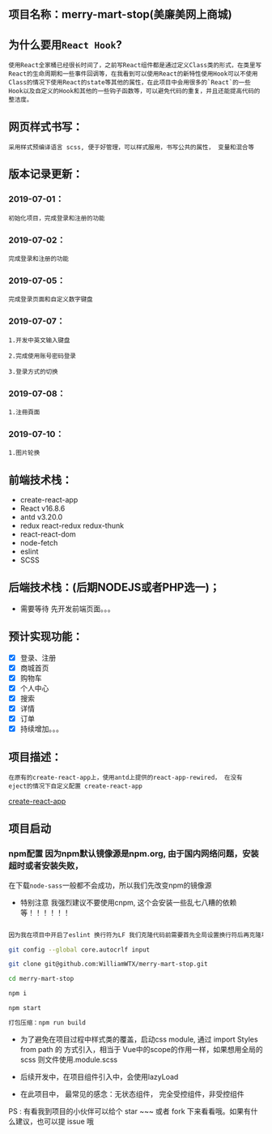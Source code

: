 ## 项目名称：merry-mart-stop(美廉美网上商城)
## 为什么要用`React Hook`?
    使用React全家桶已经很长时间了，之前写React组件都是通过定义Class类的形式，在类里写React的生命周期和一些事件回调等，在我看到可以使用React的新特性使用Hook可以不使用Class的情况下使用React的state等其他的属性，在此项目中会用很多的`React`的一些Hook以及自定义的Hook和其他的一些钩子函数等，可以避免代码的重复，并且还能提高代码的整洁度。
## 网页样式书写：
    采用样式预编译语言 scss, 便于好管理，可以样式服用，书写公共的属性， 变量和混合等
## 版本记录更新：
### 2019-07-01：
    初始化项目，完成登录和注册的功能
### 2019-07-02：
    完成登录和注册的功能
### 2019-07-05：
    完成登录页面和自定义数字键盘
### 2019-07-07：
    1.开发中英文输入键盘
    
    2.完成使用账号密码登录
    
    3.登录方式的切换
### 2019-07-08：
    1.注冊頁面
### 2019-07-10：
    1.图片轮换
## 前端技术栈：
- create-react-app
- React v16.8.6
- antd v3.20.0
- redux react-redux redux-thunk
- react-react-dom
- node-fetch
- eslint
- SCSS
## 后端技术栈：(后期NODEJS或者PHP选一)；
- 需要等待 先开发前端页面。。。
## 预计实现功能：
- [x] 登录、注册
- [x] 商城首页
- [x] 购物车
- [x] 个人中心
- [x] 搜索
- [x] 详情
- [x] 订单
- [x] 持续增加。。。

## 项目描述：
    在原有的create-react-app上，使用antd上提供的react-app-rewired， 在没有 eject的情况下自定义配置 create-react-app
[create-react-app](https://www.github.com/facebook/create-react-app)

## 项目启动
### npm配置 因为npm默认镜像源是npm.org, 由于国内网络问题，安装超时或者安装失败，
在下载`node-sass`一般都不会成功，所以我们先改变npm的镜像源
- 特别注意 我强烈建议不要使用cnpm, 这个会安装一些乱七八糟的依赖等！！！！！！
```bash

因为我在项目中开启了eslint 换行符为LF 我们克隆代码前需要首先全局设置换行符后再克隆项目，否则不会编译通过

git config --global core.autocrlf input

git clone git@github.com:WilliamWTX/merry-mart-stop.git

cd merry-mart-stop

npm i

npm start

打包压缩：npm run build

```

- 为了避免在项目过程中样式类的覆盖，启动css module, 通过 import Styles from path 的
方式引入，相当于 Vue中的scope的作用一样，如果想用全局的scss 则文件使用.module.scss

- 后续开发中，在项目组件引入中，会使用lazyLoad

- 在此项目中， 最常见的感念：无状态组件， 完全受控组件，非受控组件

PS : 有看我到项目的小伙伴可以给个 star ~~~ 或者 fork 下来看看哦。如果有什么建议，也可以提 issue 哦
    




